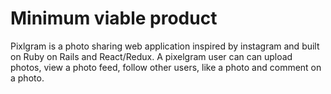 # Minimum viable product

Pixlgram is a photo sharing web application inspired by instagram and built on Ruby on Rails and React/Redux. A pixelgram user can can upload photos, view a photo feed, follow other users, like a photo and comment on a photo.
